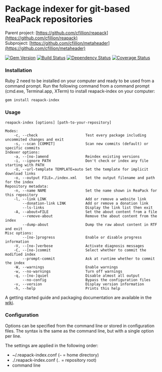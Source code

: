# Package indexer for git-based ReaPack repositories

Parent project: [https://github.com/cfillion/reapack](https://github.com/cfillion/reapack)  
Subproject: [https://github.com/cfillion/metaheader](https://github.com/cfillion/metaheader)

[![Gem Version](https://badge.fury.io/rb/reapack-index.svg)](http://badge.fury.io/rb/reapack-index)
[![Build Status](https://travis-ci.org/cfillion/reapack-index.svg?branch=master)](https://travis-ci.org/cfillion/reapack-index)
[![Dependency Status](https://gemnasium.com/cfillion/reapack-index.svg)](https://gemnasium.com/cfillion/reapack-index)
[![Coverage Status](https://coveralls.io/repos/cfillion/reapack-index/badge.svg?branch=master&service=github)](https://coveralls.io/github/cfillion/reapack-index?branch=master)

### Installation

Ruby 2 need to be installed on your computer and ready to be used from a command
prompt. Run the following command from a command prompt (cmd.exe, Terminal.app,
XTerm) to install reapack-index on your computer:

```
gem install reapack-index
```

### Usage

```
reapack-index [options] [path-to-your-repository]
```

```
Modes:
    -c, --check                      Test every package including uncommited changes and exit
    -s, --scan [COMMIT]              Scan new commits (default) or specific commits
Indexer options:
    -a, --[no-]amend                 Reindex existing versions
    -i, --ignore PATH                Don't check or index any file starting with PATH
    -U, --url-template TEMPLATE=auto Set the template for implicit download links
    -o, --output FILE=./index.xml    Set the output filename and path for the index
Repository metadata:
    -n, --name NAME                  Set the name shown in ReaPack for this repository
    -l, --link LINK                  Add or remove a website link
        --donation-link LINK         Add or remove a donation link
        --ls-links                   Display the link list then exit
    -A, --about=FILE                 Set the about content from a file
        --remove-about               Remove the about content from the index
        --dump-about                 Dump the raw about content in RTF and exit
Misc options:
        --[no-]progress              Enable or disable progress information
    -V, --[no-]verbose               Activate diagnosis messages
    -C, --[no-]commit                Select whether to commit the modified index
        --prompt-commit              Ask at runtime whether to commit the index
    -W, --warnings                   Enable warnings
    -w, --no-warnings                Turn off warnings
    -q, --[no-]quiet                 Disable almost all output
        --no-config                  Bypass the configuration files
    -v, --version                    Display version information
    -h, --help                       Prints this help
```

A getting started guide and packaging documentation are available in
the [wiki](https://github.com/cfillion/reapack-index/wiki).

### Configuration

Options can be specified from the command line or stored in configuration files.
The syntax is the same as the command line, but with a single option per line.

The settings are applied in the following order:

- ~/.reapack-index.conf (`~` = home directory)
- ./.reapack-index.conf (`.` = repository root)
- command line

